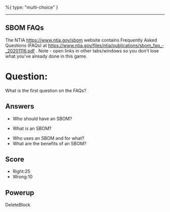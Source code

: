 %{
 type: "multi-choice"
}

---
## SBOM FAQs
The NTIA https://www.ntia.gov/sbom website
contains Frequently Asked Questions (FAQs) at
https://www.ntia.gov/files/ntia/publications/sbom_faq_-_20201116.pdf .
Note - open links in other tabs/windows so you don't lose what you've already
done in this game.

# Question:
What is the first question on the FAQs?

## Answers
- Who should have an SBOM?
* What is an SBOM?
- Who uses an SBOM and for what?
- What are the benefits of an SBOM?


## Score
- Right:25
- Wrong:10

## Powerup
DeleteBlock
